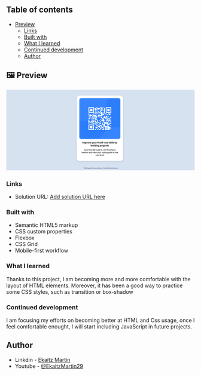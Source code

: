 ## Table of contents

- [Preview](#-preview)
  - [Links](#links)
  - [Built with](#built-with)
  - [What I learned](#what-i-learned)
  - [Continued development](#continued-development)
  - [Author](#author)

## 🖼 Preview

![Preview del proyecto](images/preview.png)

### Links

- Solution URL: [Add solution URL here](http://127.0.0.1:5500/qr-code-component-main/index.html)

### Built with

- Semantic HTML5 markup
- CSS custom properties
- Flexbox
- CSS Grid
- Mobile-first workflow

### What I learned

Thanks to this project, I am becoming more and more comfortable with the layout of HTML elements. Moreover, it has been a good way to practice some CSS styles, such as transition or box-shadow


### Continued development

I am focusing my efforts on becoming better at HTML and Css usage, once I feel comfortable enought, I will start including JavaScript in future projects.



## Author

- Linkdin - [Ekaitz Martin](https://www.linkedin.com/in/ekaitz-martin-23367727a/)
- Youtube - [@EkaitzMartin29](https://www.youtube.com/@EkaitzMartin29)